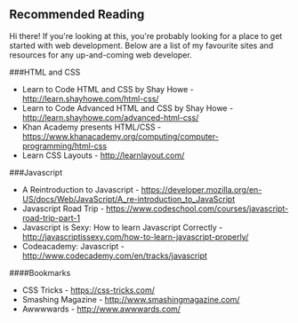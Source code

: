 ## Recommended Reading

Hi there! If you're looking at this, you're probably looking for a place to get started with web development. Below are a list of my favourite sites and resources for any up-and-coming web developer.


###HTML and CSS
- Learn to Code HTML and CSS by Shay Howe - http://learn.shayhowe.com/html-css/
- Learn to Code Advanced HTML and CSS by Shay Howe - http://learn.shayhowe.com/advanced-html-css/
- Khan Academy presents HTML/CSS - https://www.khanacademy.org/computing/computer-programming/html-css
- Learn CSS Layouts - http://learnlayout.com/

###Javascript
- A Reintroduction to Javascript - https://developer.mozilla.org/en-US/docs/Web/JavaScript/A_re-introduction_to_JavaScript
- Javascript Road Trip - https://www.codeschool.com/courses/javascript-road-trip-part-1
- Javascript is Sexy: How to learn Javascript Correctly - http://javascriptissexy.com/how-to-learn-javascript-properly/
- Codeacademy: Javascript - http://www.codecademy.com/en/tracks/javascript

####Bookmarks
- CSS Tricks - https://css-tricks.com/
- Smashing Magazine - http://www.smashingmagazine.com/
- Awwwwards - http://www.awwwards.com/
